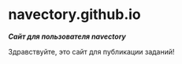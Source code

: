 # navectory.github.io
**_Сайт для пользователя navectory_**

Здравствуйте, это сайт для публикации заданий!
